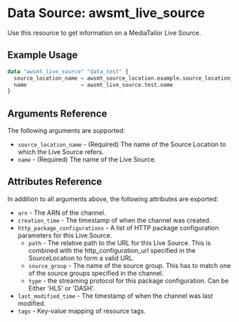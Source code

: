 # Data Source: awsmt_live_source

Use this resource to get information on a MediaTailor Live Source.

## Example Usage

```terraform
data "awsmt_live_source" "data_test" {
  source_location_name = awsmt_source_location.example.source_location_name
  name                 = awsmt_live_source.test.name
}
```

## Arguments Reference

The following arguments are supported:

- `source_location_name` - (Required) The name of the Source Location to which the Live Source refers.
- `name` - (Required) The name of the Live Source.

## Attributes Reference

In addition to all arguments above, the following attributes are exported:

- `arn` - The ARN of the channel.
- `creation_time` - The timestamp of when the channel was created.
- `http_package_configurations` - A list of HTTP package configuration parameters for this Live Source.
  - `path` - The relative path to the URL for this Live Source. This is combined with the http_configuration_url specified in the SourceLocation to form a valid URL.
  - `source_group` - The name of the source group. This has to match one of the source groups specified in the channel.
  - `type` - the streaming protocol for this package configuration. Can be Either 'HLS' or 'DASH'.
- `last_modified_time` - The timestamp of when the channel was last modified.
- `tags` - Key-value mapping of resource tags.
